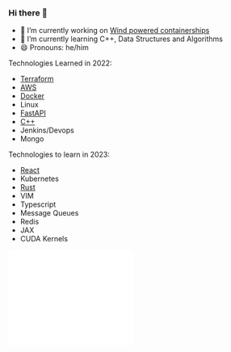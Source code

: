 ### Hi there 👋

- 🔭 I’m currently working on [Wind powered containerships](https://www.bartechnologies.uk/project/windwings/)
- 🌱 I’m currently learning C++, Data Structures and Algorithms
- 😄 Pronouns: he/him

Technologies Learned in 2022:
- [Terraform](https://github.com/mcleantom/fastapi-terraform)
- [AWS](https://github.com/mcleantom/fastapi-terraform)
- [Docker](https://github.com/mcleantom/fastapi-lambda-docker)
- Linux
- [FastAPI](https://github.com/mcleantom/FastAPI_AWS_Cognito)
- [C++](https://github.com/mcleantom/RGInterp)
- Jenkins/Devops
- Mongo

Technologies to learn in 2023:
- [React](https://github.com/mcleantom/mcleantom.github.io)
- Kubernetes
- [Rust](https://github.com/mcleantom/RUST)
- VIM
- Typescript
- Message Queues
- Redis
- JAX
- CUDA Kernels

<a href="https://github.com/mcleantom">
  <img align="center" width="49%" src="/github-metrics.svg" />
</a>

